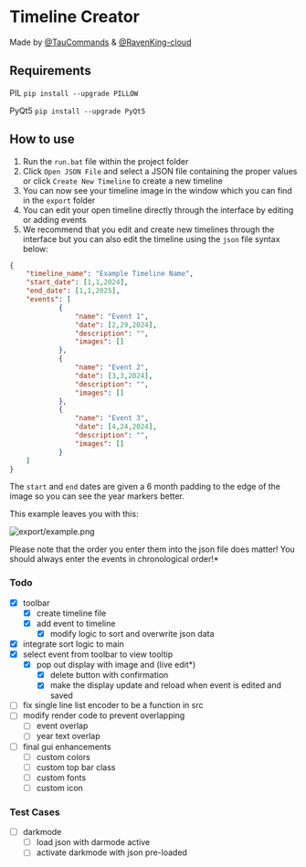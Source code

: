 # Timeline Creator

Made by [@TauCommands](https://github.com/TenCommands) & [@RavenKing-cloud](https://github.com/RavenKing-cloud)

## Requirements

PIL
```pip install --upgrade PILLOW```

PyQt5
```pip install --upgrade PyQt5```

## How to use

1. Run the `run.bat` file within the project folder
2. Click `Open JSON File` and select a JSON file containing the proper values or click `Create New Timeline` to create a new timeline
3. You can now see your timeline image in the window which you can find in the `export` folder
4. You can edit your open timeline directly through the interface by editing or adding events
5. We recommend that you edit and create new timelines through the interface but you can also edit the timeline using the `json` file syntax below:

```json
{
    "timeline_name": "Example Timeline Name",
    "start_date": [1,1,2024],
    "end_date": [1,1,2025],
    "events": [
            {
                "name": "Event 1",
                "date": [2,29,2024],
                "description": "",
                "images": []
            },
            {
                "name": "Event 2",
                "date": [3,3,2024],
                "description": "",
                "images": []
            },
            {
                "name": "Event 3",
                "date": [4,24,2024],
                "description": "",
                "images": []
            }
    ]
}
```

The `start` and `end` dates are given a 6 month padding to the edge of the image so you can see the year markers better.

This example leaves you with this:

![export/example.png](https://raw.githubusercontent.com/TenCommands/timeline-creator/18e51acfea240728975de0480692a303cb45bba2/export/example.png)

Please note that the order you enter them into the json file does matter! You should always enter the events in chronological order!*

### Todo

- [x] toolbar
  - [x] create timeline file
  - [x] add event to timeline
    - [x] modify logic to sort and overwrite json data
- [x] integrate sort logic to main
- [x] select event from toolbar to view tooltip
  - [x] pop out display with image and (live edit*)
    - [x] delete button with confirmation
    - [x] make the display update and reload when event is edited and saved
- [ ] fix single line list encoder to be a function in src
- [ ] modify render code to prevent overlapping
  - [ ] event overlap
  - [ ] year text overlap
- [ ] final gui enhancements
  - [ ] custom colors
  - [ ] custom top bar class
  - [ ] custom fonts
  - [ ] custom icon

### Test Cases

- [ ] darkmode
  - [ ] load json with darmode active
  - [ ] activate darkmode with json pre-loaded

